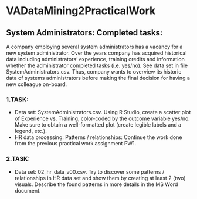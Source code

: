 # VADataMining2PracticalWork

## System Administrators: Completed tasks:
A company employing several system administrators has a vacancy for a new system 
administrator. Over the years company has acquired historical data including administrators’ 
experience, training credits and information whether the administrator completed tasks (i.e. 
yes/no). See data set in file SystemAdministrators.csv. Thus, company wants to overview 
its historic data of systems administrators before making the final decision for having a new 
colleague on-board.

### 1.TASK:
- Data set: SystemAdministrators.csv. Using R Studio, create a scatter plot of 
Experience vs. Training, color-coded by the outcome variable yes/no. Make sure to 
obtain a well-formatted plot (create legible labels and a legend, etc.).
- HR data processing: Patterns / relationships:
Continue the work done from the previous practical work assignment PW1.

### 2.TASK:
- Data set: 02_hr_data_v00.csv. Try to discover some patterns / relationships in HR
data set and show them by creating at least 2 (two) visuals. Describe the found 
patterns in more details in the MS Word document.
